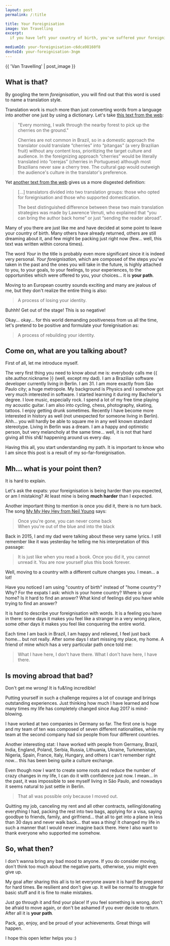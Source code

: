 ```yaml
---
layout: post
permalink: /:title

title: Your Foreignisation
image: Van Travelling
excerpt:
  if you have left your country of birth, you've suffered your foreignisation.

mediumId: your-foreignisation-c6dca98160f8
devtoId: your-foreignisation-3ngm
---
```


{{ 'Van Travelling' | post_image }}

## What is that?

By googling the term _foreignisation_, you will find out that this word is used
to name a translation style.

Translation work is much more than just converting words from a language into
another one just by using a dictionary. Let's take [this text from the
web][foreignization 1]:

> "Every morning, I walk through the nearby forest to pick up the cherries on
> the ground."
> 
> Cherries are not common in Brazil, so in a domestic approach the translator
> could translate “cherries” into “pitangas” (a very Brazilian fruit) without
> any content loss, prioritizing the target culture and audience. In the
> foreignizing approach “cherries” would be literally translated into “cerejas”
> (cherries in Portuguese) although most Brazilians never saw a cherry tree.
> The cultural gap would outweigh the audience's culture in the translator's
> preference.

Yet [another text from the web][foreignization 2] gives us a more disgested
definition:

> [...] translators divided into two translation groups: those who opted for
> foreignisation and those who supported domestication.
>
> The best distinguished difference between these two main translation
> strategies was made by Lawrence Venuti, who explained that “you can bring the
> author back home” or just “sending the reader abroad”.

Many of you there are just like me and have decided at some point to leave your
country of birth. Many others have already returned, others are still dreaming
about it, and few might be packing just right now (few...  well, this text was
written within corona times).

The word _Your_ in the title is probably even more significant since it is
indeed very personal. _Your foreignisation_, which are composed of the steps
you've taken in the past and the ones you will take in the future, is highly
attached to you, to your goals, to your feelings, to your experiences, to the
opportunities which were offered to you, your choices... it is **your path**.

Moving to an European country sounds exciting and many are jealous of me, but
they don't realize the entire thing is also:

> A process of losing your identity.

Buhhh! Get out of the stage! This is so negative!

Okay... okay... for this world demanding positiveness from us all the time,
let's pretend to be positive and formulate your foreignisation as:

> A process of rebuilding your identity.

## Come on, what are you talking about?

First of all, let me introduce myself.

The very first thing you need to know about me is: everybody calls me <span
class="nickname">{{ site.author.nickname }}</span> (well, except my dad). I am a
Brazilian software developer currently living in Berlin. I am 31. I am more
exactly from São Paulo city; a huge metropole. My background is Physics and I
somehow got very much interested in software. I started learning it during my
Bachelor's degree. I love music, especially rock. I spend a lot of my free time
playing my acoustic guitar. I am also into cycling, chess, photography, skating,
tattoos. I enjoy getting drunk sometimes.  Recently I have become more
interested in history as well (not unexpected for someone living in Berlin).
Ahh... you will hardly be able to square me in any well known standard
stereotype. Living in Berlin was a dream. I am a happy and optimistic person,
but very melancholy at the same time... well, it is not that hard giving all
this sh&! happening around us every day.

Having this all, you start understanding my path. It is important to know who I
am since this post is a result of my so-far-foreignisation.

## Mh... what is your point then?

It is hard to explain.

Let's ask the expats: your foreignisation is being harder than you expected, or
am I mistaking? At least mine is being **much harder** than I expected.

Another important thing to mention is once you did it, there is no turn back.
The song [My My Hey Hey from Neil Young][my my hey hey song] says:

> Once you're gone, you can never come back<br/>
> When you're out of the blue and into the black

Back in 2015, I and my dad were talking about these very same lyrics. I still
remember like it was yesterday he telling me his interpretation of this passage:

> It is just like when you read a book. Once you did it, you cannot unread it.
> You are now yourself plus this book forever.

Well, moving to a country with a different culture changes you. I mean... a lot!

Have you noticed I am using "country of birth" instead of "home country"? Why?
For the expats I ask: which is your home country? Where is your home? Is it hard
to find an answer?  What kind of feelings did you have while trying to find an
answer?

It is hard to describe your foreignisation with words. It is a feeling you have
in there: some days it makes you feel like a stranger in a very wrong place,
some other days it makes you feel like conquering the entire world.

Each time I am back in Brazil, I am happy and relieved, I feel just back home...
but not really. After some days I start missing my place, my home. A friend of
mine which has a very particular path once told me:

> What I have here, I don't have there. What I don't have here, I have there.

## Is moving abroad that bad?

Don't get me wrong! It is fu&!ing incredible!

Putting yourself in such a challenge requires a lot of courage and brings
outstanding experiences. Just thinking how much I have learned and how many
times my life has completely changed since Aug 2017 is mind-blowing.

I have worked at two companies in Germany so far. The first one is huge and my
team of ten was composed of seven different nationalities, while my team at the
second company had six people from four different countries.

Another interesting stat: I have worked with people from Germany, Brazil, India,
England, Poland, Serbia, Russia, Lithuania, Ukraine, Turkmenistan, Nigeria,
Spain, France, Italy, Hungary, and others I can't remember right now... this has
been being quite a culture exchange.

Even though now I want to create some roots and reduce the number of crazy
changes in my life, I can do it with confidence just now. I mean... in the past,
it was impossible to see myself living in São Paulo, and nowadays it seems
natural to just settle in Berlin.

> That all was possible only because I moved out.

Quitting my job, canceling my rent and all other contracts, selling/donating
everything I had, packing the rest into two bags, applying for a visa, saying
goodbye to friends, family, and girlfriend... that all to get into a plane in
less than 30 days and never walk back... that was a thing! It changed my life in
such a manner that I would never imagine back there. Here I also want to thank
everyone who supported me somehow.

## So, what then?

I don't wanna bring any bad mood to anyone. If you do consider moving, don't
think too much about the negative parts, otherwise, you might even give up.

My goal after sharing this all is to let everyone aware it is hard! Be prepared
for hard times. Be resilient and don't give up. It will be normal to struggle
for basic stuff and it is fine to make mistakes.

Just go through it and find your place! If you feel something is wrong, don't be
afraid to move again, or don't be ashamed if you ever decide to return. After
all it is **your path**.

Pack, go, enjoy, and be proud of your achievements. Great things will happen.

I hope this open letter helps you :)

[foreignization 1]: https://www.quora.com/What-is-a-foreignization-translation
[foreignization 2]: https://termcoord.eu/2017/05/foreignization-or-domestication
[my my hey hey song]: https://open.spotify.com/track/6VltRkmJbCTqgKrTHk4Ulw
